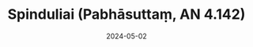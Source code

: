 ---
layout: page
title: 'Spinduliai (Pabhāsuttaṃ, AN 4.142)'
category: palaipsnines
index:
sortIndex: 4142
date: 2024-05-02
tags:
suttacentral: an4.142
---